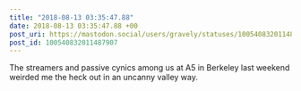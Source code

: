 ```yaml
---
title: "2018-08-13 03:35:47.88"
date: 2018-08-13 03:35:47.88 +00
post_uri: https://mastodon.social/users/gravely/statuses/100540832011487907
post_id: 100540832011487907
---
```

The streamers and passive cynics among us at A5 in Berkeley last weekend weirded me the heck out in an uncanny valley way.


